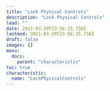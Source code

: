 ```yaml
---
title: "Lock Physical Controls"
description: "Lock Physical Controls"
lead: ""
date: 2021-03-29T23:56:15.736Z
lastmod: 2021-03-29T23:56:15.736Z
draft: false
images: []
menu:
  docs:
    parent: "characteristic"
toc: true
characteristic:
  name: "LockPhysicalControls"
---
```

